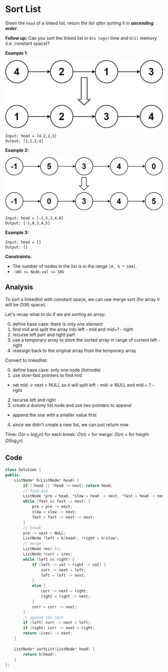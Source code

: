 # Sort List

Given the `head` of a linked list, return *the list after sorting it in **ascending order***.

**Follow up:** Can you sort the linked list in `O(n logn)` time and `O(1)` memory (i.e. constant space)?

 

**Example 1:**

![img](resources/148a.jpg)

```
Input: head = [4,2,1,3]
Output: [1,2,3,4]
```

**Example 2:**

![img](resources/148b.jpg)

```
Input: head = [-1,5,3,4,0]
Output: [-1,0,3,4,5]
```

**Example 3:**

```
Input: head = []
Output: []
```

 

**Constraints:**

- The number of nodes in the list is in the range `[0, 5 * 104]`.
- `-105 <= Node.val <= 105`

## Analysis

To sort a linkedlist with constant space, we can use merge sort (for array it will be $O(N)$ space).

Let's recap what to do if we are sorting an array:

0. define base case: there is only one element
1. find mid and split the array into left - mid and mid+1 - right
2. recurse left part and right part
3. use a temporary array to store the sorted array in range of current left - right
4. reassign back to the original array from the temporary array

Convert to linkedlist:

0. define base case: only one node (listnode)
1. use slow-fast pointers to find mid
  - set mid -> next = NULL so it will split left - mid -> NULL and mid + 1 - right
2. recurse left and right
3. create a dummy list node and use two pointers to append
  - append the one with a smaller value first
4. since we didn't create a new list, we can just return now

Time: $O(n \times log_2{n})$ for each break: $O(n)$ + for merge: $O(n)$ + for height $O(log_2{n})$

## Code

```c++
class Solution {
public:
    ListNode* h(ListNode* head) {
        if (!head || !head -> next) return head;
        // find mid
        ListNode *pre = head, *slow = head -> next, *fast = head -> next;
        while (fast && fast -> next) {
            pre = pre -> next;
            slow = slow -> next;
            fast = fast -> next -> next;
        }
        // break
        pre -> next = NULL;
        ListNode *left = h(head), *right = h(slow);
        // merge
        ListNode res(-1);
        ListNode *curr = &res;
        while (left && right) {
            if (left -> val < right -> val) {
                curr -> next = left;
                left = left -> next;
            }
            else {
                curr -> next = right;
                right = right -> next;
            }
            curr = curr -> next;
        }
        // append the rest
        if (left) curr -> next = left;
        if (right) curr -> next = right;
        return (&res) -> next;
    }
    
    ListNode* sortList(ListNode* head) {
        return h(head);
    }
};
```




